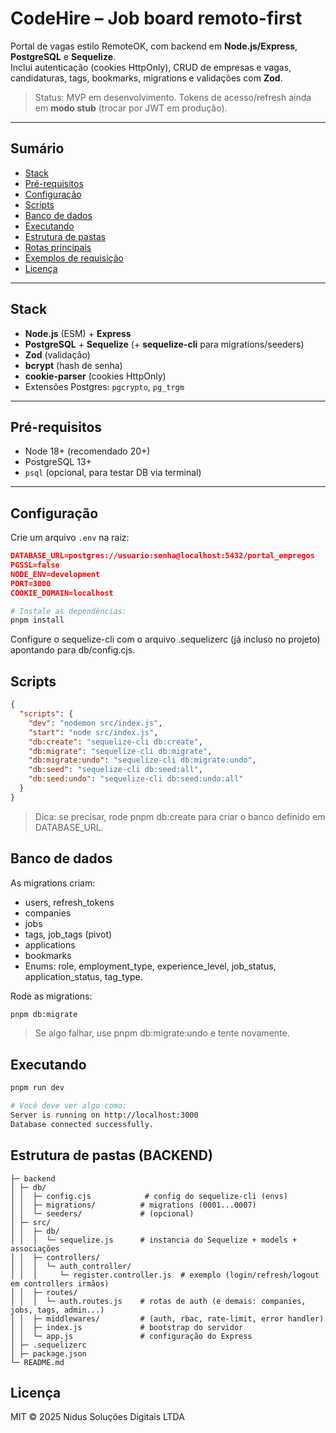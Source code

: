 # CodeHire – Job board remoto-first

Portal de vagas estilo RemoteOK, com backend em **Node.js/Express**, **PostgreSQL** e **Sequelize**.  
Inclui autenticação (cookies HttpOnly), CRUD de empresas e vagas, candidaturas, tags, bookmarks, migrations e validações com **Zod**.

> Status: MVP em desenvolvimento. Tokens de acesso/refresh ainda em **modo stub** (trocar por JWT em produção).

---

## Sumário

- [Stack](#stack)
- [Pré-requisitos](#pré-requisitos)
- [Configuração](#configuração)
- [Scripts](#scripts)
- [Banco de dados](#banco-de-dados)
- [Executando](#executando)
- [Estrutura de pastas](#estrutura-de-pastas)
- [Rotas principais](./backend/DOCS.MD/#rotas-principais)
- [Exemplos de requisição](./backend/DOCS.MD/#exemplos-de-requisição)
- [Licença](#licença)

---

## Stack

- **Node.js** (ESM) + **Express**
- **PostgreSQL** + **Sequelize** (+ **sequelize-cli** para migrations/seeders)
- **Zod** (validação)
- **bcrypt** (hash de senha)
- **cookie-parser** (cookies HttpOnly)
- Extensões Postgres: `pgcrypto`, `pg_trgm`

---

## Pré-requisitos

- Node 18+ (recomendado 20+)
- PostgreSQL 13+
- `psql` (opcional, para testar DB via terminal)

---

## Configuração

Crie um arquivo `.env` na raiz:

```json
DATABASE_URL=postgres://usuario:senha@localhost:5432/portal_empregos
PGSSL=false
NODE_ENV=development
PORT=3000
COOKIE_DOMAIN=localhost
```

```bash
# Instale as dependências:
pnpm install
```

Configure o sequelize-cli com o arquivo .sequelizerc (já incluso no projeto) apontando para db/config.cjs.

## Scripts

```json
{
  "scripts": {
    "dev": "nodemon src/index.js",
    "start": "node src/index.js",
    "db:create": "sequelize-cli db:create",
    "db:migrate": "sequelize-cli db:migrate",
    "db:migrate:undo": "sequelize-cli db:migrate:undo",
    "db:seed": "sequelize-cli db:seed:all",
    "db:seed:undo": "sequelize-cli db:seed:undo:all"
  }
}
```

> Dica: se precisar, rode pnpm db:create para criar o banco definido em DATABASE_URL.

## Banco de dados

As migrations criam:

- users, refresh_tokens
- companies
- jobs
- tags, job_tags (pivot)
- applications
- bookmarks
- Enums: role, employment_type, experience_level, job_status, application_status, tag_type.

Rode as migrations:

```bash
pnpm db:migrate
```

> Se algo falhar, use pnpm db:migrate:undo e tente novamente.

## Executando

```bash
pnpm run dev

# Você deve ver algo como:
Server is running on http://localhost:3000
Database connected successfully.
```

## Estrutura de pastas (BACKEND)

```chsarp
├─ backend
│ ├─ db/
│ │  ├─ config.cjs            # config do sequelize-cli (envs)
│ │  ├─ migrations/          # migrations (0001...0007)
│ │  └─ seeders/             # (opcional)
│ ├─ src/
│ │  ├─ db/
│ │  │  └─ sequelize.js      # instancia do Sequelize + models + associações
│ │  ├─ controllers/
│ │  │  └─ auth_controller/
│ │  │     └─ register.controller.js  # exemplo (login/refresh/logout em controllers irmãos)
│ │  ├─ routes/
│ │  │  └─ auth.routes.js    # rotas de auth (e demais: companies, jobs, tags, admin...)
│ │  ├─ middlewares/         # (auth, rbac, rate-limit, error handler)
│ │  ├─ index.js             # bootstrap do servidor
│ │  └─ app.js               # configuração do Express
│ ├─ .sequelizerc
│ ├─ package.json
└─ README.md
```

## Licença

MIT © 2025 Nidus Soluções Digitais LTDA
